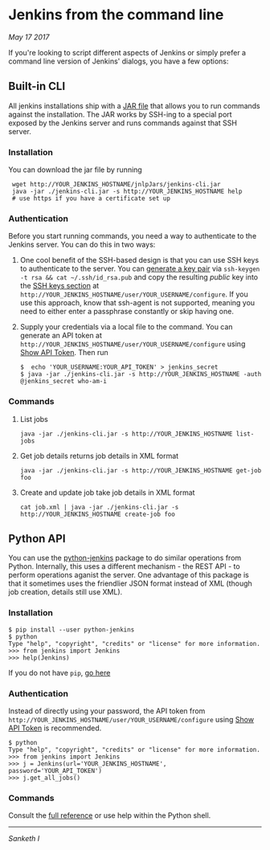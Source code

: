 # Jenkins from the command line

*May 17 2017*

If you're looking to script different aspects of Jenkins or simply prefer a command line version of Jenkins' dialogs, you have a few options:


## Built-in CLI

All jenkins installations ship with a [JAR file](https://wiki.jenkins-ci.org/display/JENKINS/Jenkins+CLI) that allows you to run commands against the installation. The JAR works by SSH-ing to a special port exposed by the Jenkins server and runs commands against that SSH server. 

### Installation 

You can download the jar file by running 

     wget http://YOUR_JENKINS_HOSTNAME/jnlpJars/jenkins-cli.jar
     java -jar ./jenkins-cli.jar -s http://YOUR_JENKINS_HOSTNAME help
     # use https if you have a certificate set up

### Authentication

Before you start running commands, you need a way to authenticate to the Jenkins server. You can do this in two ways:
1. One cool benefit of the SSH-based design is that you can use SSH keys to authenticate to the server. You can [generate a key pair](https://www.digitalocean.com/community/tutorials/how-to-set-up-ssh-keys--2) via
`ssh-keygen -t rsa && cat ~/.ssh/id_rsa.pub` and copy the resulting _public_ key into the [SSH keys section](https://jenkins.io/doc/book/resources/managing/cli-adding-ssh-public-keys.png) at `http://YOUR_JENKINS_HOSTNAME/user/YOUR_USERNAME/configure`. If you use this approach, know that ssh-agent is not supported, meaning you need to either enter a passphrase constantly or skip having one.
2. Supply your credentials via a local file to the command. You can generate an API token at `http://YOUR_JENKINS_HOSTNAME/user/YOUR_USERNAME/configure` using [Show API Token](https://jenkins.io/doc/book/resources/managing/cli-adding-ssh-public-keys.png). Then run 

       $  echo 'YOUR_USERNAME:YOUR_API_TOKEN' > jenkins_secret
       $ java -jar ./jenkins-cli.jar -s http://YOUR_JENKINS_HOSTNAME -auth @jenkins_secret who-am-i   

### Commands
1. List jobs

       java -jar ./jenkins-cli.jar -s http://YOUR_JENKINS_HOSTNAME list-jobs
1. Get job details returns job details in XML format

       java -jar ./jenkins-cli.jar -s http://YOUR_JENKINS_HOSTNAME get-job foo
1. Create and update job take job details in XML format    

       cat job.xml | java -jar ./jenkins-cli.jar -s http://YOUR_JENKINS_HOSTNAME create-job foo

## Python API

 You can use the [python-jenkins](https://python-jenkins.readthedocs.io/en/latest/) package to do similar operations from Python. Internally, this uses a different mechanism - the REST API - to perform operations aganist the server. One advantage of this package is that it sometimes uses the friendlier JSON format instead of XML (though job creation, details still use XML).

### Installation

    $ pip install --user python-jenkins
    $ python
    Type "help", "copyright", "credits" or "license" for more information.
    >>> from jenkins import Jenkins
    >>> help(Jenkins)

If you do not have `pip`, [go here](https://pip.pypa.io/en/stable/installing/)

### Authentication

Instead of directly using your password, the API token from `http://YOUR_JENKINS_HOSTNAME/user/YOUR_USERNAME/configure` using [Show API Token](https://jenkins.io/doc/book/resources/managing/cli-adding-ssh-public-keys.png) is recommended.

    $ python
    Type "help", "copyright", "credits" or "license" for more information.
    >>> from jenkins import Jenkins
    >>> j = Jenkins(url='YOUR_JENKINS_HOSTNAME', password='YOUR_API_TOKEN')
    >>> j.get_all_jobs()

### Commands

Consult the [full reference](https://python-jenkins.readthedocs.io/en/latest/api.html) or use help within the Python shell.

-------------------------
_Sanketh I_